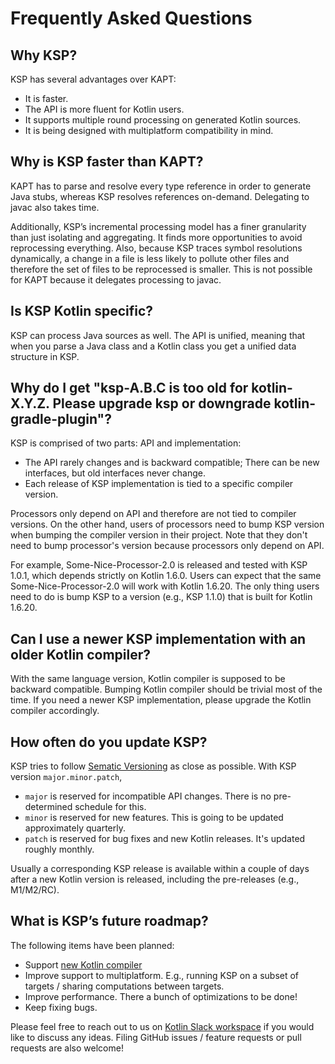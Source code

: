 # Frequently Asked Questions

## Why KSP?
KSP has several advantages over KAPT:
* It is faster.
* The API is more fluent for Kotlin users.
* It supports multiple round processing on generated Kotlin sources.
* It is being designed with multiplatform compatibility in mind.

## Why is KSP faster than KAPT?
KAPT has to parse and resolve every type reference in order to generate Java stubs, whereas KSP resolves references on-demand. Delegating to javac also takes time.

Additionally, KSP’s incremental processing model has a finer granularity than just isolating and aggregating. It finds more opportunities to avoid reprocessing everything. Also, because KSP traces symbol resolutions dynamically, a change in a file is less likely to pollute other files and therefore the set of files to be reprocessed is smaller. This is not possible for KAPT because it delegates processing to javac.

## Is KSP Kotlin specific?
KSP can process Java sources as well. The API is unified, meaning that when you parse a Java class and a Kotlin class you get a unified data structure in KSP.

## Why do I get "ksp-A.B.C is too old for kotlin-X.Y.Z. Please upgrade ksp or downgrade kotlin-gradle-plugin"?
KSP is comprised of two parts: API and implementation:
* The API rarely changes and is backward compatible; There can be new interfaces, but old interfaces never change.
* Each release of KSP implementation is tied to a specific compiler version.

Processors only depend on API and therefore are not tied to compiler versions.
On the other hand, users of processors need to bump KSP version when bumping the compiler version in their project.
Note that they don't need to bump processor's version because processors only depend on API.

For example, Some-Nice-Processor-2.0 is released and tested with KSP 1.0.1, which depends strictly on Kotlin 1.6.0.
Users can expect that the same Some-Nice-Processor-2.0 will work with Kotlin 1.6.20. The only thing users
need to do is bump KSP to a version (e.g., KSP 1.1.0) that is built for Kotlin 1.6.20.

## Can I use a newer KSP implementation with an older Kotlin compiler?
With the same language version, Kotlin compiler is supposed to be backward compatible. Bumping Kotlin compiler should be
trivial most of the time. If you need a newer KSP implementation, please upgrade the Kotlin compiler accordingly.

## How often do you update KSP?
KSP tries to follow [Sematic Versioning](https://semver.org/) as close as possible.
With KSP version `major.minor.patch`,
* `major` is reserved for incompatible API changes. There is no pre-determined schedule for this.
* `minor` is reserved for new features. This is going to be updated approximately quarterly.
* `patch` is reserved for bug fixes and new Kotlin releases. It's updated roughly monthly.

Usually a corresponding KSP release is available within a couple of days after a new Kotlin version is released,
including the pre-releases (e.g., M1/M2/RC).

## What is KSP’s future roadmap?
The following items have been planned:
* Support [new Kotlin compiler](https://kotlinlang.org/docs/roadmap.html)
* Improve support to multiplatform. E.g., running KSP on a subset of targets / sharing computations between targets.
* Improve performance. There a bunch of optimizations to be done!
* Keep fixing bugs.

Please feel free to reach out to us on
[Kotlin Slack workspace](https://surveys.jetbrains.com/s3/kotlin-slack-sign-up?_ga=2.185732459.358956950.1590619123-888878822.1567025441)
if you would like to discuss any ideas. Filing GitHub issues / feature requests or pull requests are also welcome!
